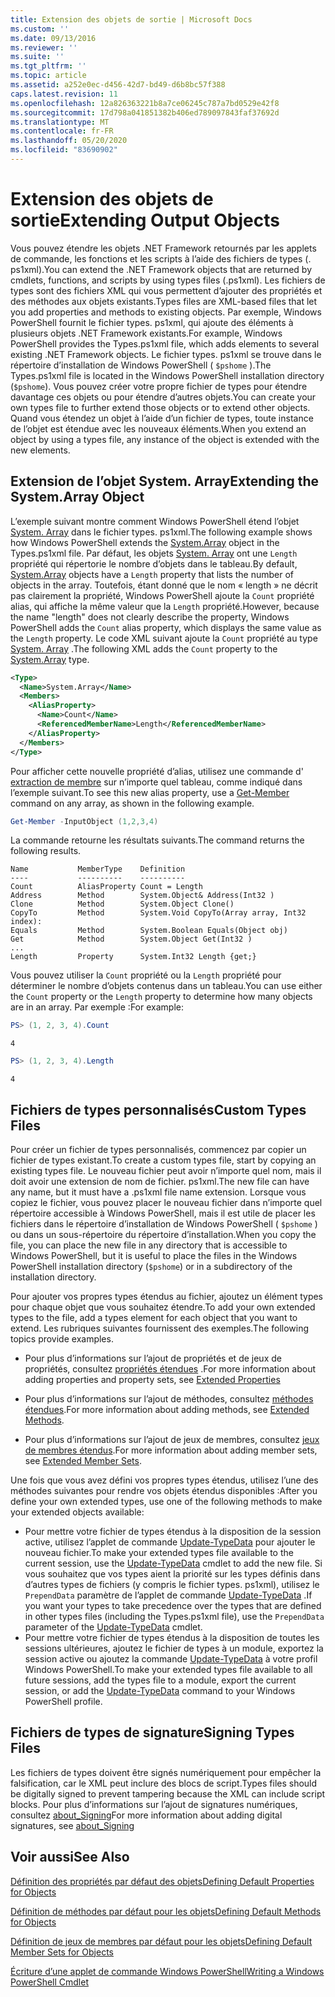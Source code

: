 ```yaml
---
title: Extension des objets de sortie | Microsoft Docs
ms.custom: ''
ms.date: 09/13/2016
ms.reviewer: ''
ms.suite: ''
ms.tgt_pltfrm: ''
ms.topic: article
ms.assetid: a252e0ec-d456-42d7-bd49-d6b8bc57f388
caps.latest.revision: 11
ms.openlocfilehash: 12a826363221b8a7ce06245c787a7bd0529e42f8
ms.sourcegitcommit: 17d798a041851382b406ed789097843faf37692d
ms.translationtype: MT
ms.contentlocale: fr-FR
ms.lasthandoff: 05/20/2020
ms.locfileid: "83690902"
---
```

# <a name="extending-output-objects"></a><span data-ttu-id="ba083-102">Extension des objets de sortie</span><span class="sxs-lookup"><span data-stu-id="ba083-102">Extending Output Objects</span></span>

<span data-ttu-id="ba083-103">Vous pouvez étendre les objets .NET Framework retournés par les applets de commande, les fonctions et les scripts à l’aide des fichiers de types (. ps1xml).</span><span class="sxs-lookup"><span data-stu-id="ba083-103">You can extend the .NET Framework objects that are returned by cmdlets, functions, and scripts by using types files (.ps1xml).</span></span> <span data-ttu-id="ba083-104">Les fichiers de types sont des fichiers XML qui vous permettent d’ajouter des propriétés et des méthodes aux objets existants.</span><span class="sxs-lookup"><span data-stu-id="ba083-104">Types files are XML-based files that let you add properties and methods to existing objects.</span></span> <span data-ttu-id="ba083-105">Par exemple, Windows PowerShell fournit le fichier types. ps1xml, qui ajoute des éléments à plusieurs objets .NET Framework existants.</span><span class="sxs-lookup"><span data-stu-id="ba083-105">For example, Windows PowerShell provides the Types.ps1xml file, which adds elements to several existing .NET Framework objects.</span></span> <span data-ttu-id="ba083-106">Le fichier types. ps1xml se trouve dans le répertoire d’installation de Windows PowerShell ( `$pshome` ).</span><span class="sxs-lookup"><span data-stu-id="ba083-106">The Types.ps1xml file is located in the Windows PowerShell installation directory (`$pshome`).</span></span> <span data-ttu-id="ba083-107">Vous pouvez créer votre propre fichier de types pour étendre davantage ces objets ou pour étendre d’autres objets.</span><span class="sxs-lookup"><span data-stu-id="ba083-107">You can create your own types file to further extend those objects or to extend other objects.</span></span> <span data-ttu-id="ba083-108">Quand vous étendez un objet à l’aide d’un fichier de types, toute instance de l’objet est étendue avec les nouveaux éléments.</span><span class="sxs-lookup"><span data-stu-id="ba083-108">When you extend an object by using a types file, any instance of the object is extended with the new elements.</span></span>

## <a name="extending-the-systemarray-object"></a><span data-ttu-id="ba083-109">Extension de l’objet System. Array</span><span class="sxs-lookup"><span data-stu-id="ba083-109">Extending the System.Array Object</span></span>

<span data-ttu-id="ba083-110">L’exemple suivant montre comment Windows PowerShell étend l’objet [System. Array](/dotnet/api/System.Array) dans le fichier types. ps1xml.</span><span class="sxs-lookup"><span data-stu-id="ba083-110">The following example shows how Windows PowerShell extends the [System.Array](/dotnet/api/System.Array) object in the Types.ps1xml file.</span></span> <span data-ttu-id="ba083-111">Par défaut, les objets [System. Array](/dotnet/api/System.Array) ont une `Length` propriété qui répertorie le nombre d’objets dans le tableau.</span><span class="sxs-lookup"><span data-stu-id="ba083-111">By default, [System.Array](/dotnet/api/System.Array) objects have a `Length` property that lists the number of objects in the array.</span></span> <span data-ttu-id="ba083-112">Toutefois, étant donné que le nom « length » ne décrit pas clairement la propriété, Windows PowerShell ajoute la `Count` propriété alias, qui affiche la même valeur que la `Length` propriété.</span><span class="sxs-lookup"><span data-stu-id="ba083-112">However, because the name "length" does not clearly describe the property, Windows PowerShell adds the `Count` alias property, which displays the same value as the `Length` property.</span></span> <span data-ttu-id="ba083-113">Le code XML suivant ajoute la `Count` propriété au type [System. Array](/dotnet/api/System.Array) .</span><span class="sxs-lookup"><span data-stu-id="ba083-113">The following XML adds the `Count` property to the [System.Array](/dotnet/api/System.Array) type.</span></span>

```xml
<Type>
  <Name>System.Array</Name>
  <Members>
    <AliasProperty>
      <Name>Count</Name>
      <ReferencedMemberName>Length</ReferencedMemberName>
    </AliasProperty>
  </Members>
</Type>

```

<span data-ttu-id="ba083-114">Pour afficher cette nouvelle propriété d’alias, utilisez une commande d' [extraction de membre](/powershell/module/Microsoft.PowerShell.Utility/Get-Member) sur n’importe quel tableau, comme indiqué dans l’exemple suivant.</span><span class="sxs-lookup"><span data-stu-id="ba083-114">To see this new alias property, use a [Get-Member](/powershell/module/Microsoft.PowerShell.Utility/Get-Member) command on any array, as shown in the following example.</span></span>

```powershell
Get-Member -InputObject (1,2,3,4)
```

<span data-ttu-id="ba083-115">La commande retourne les résultats suivants.</span><span class="sxs-lookup"><span data-stu-id="ba083-115">The command returns the following results.</span></span>

```output
Name           MemberType    Definition
----           ----------    ----------
Count          AliasProperty Count = Length
Address        Method        System.Object& Address(Int32 )
Clone          Method        System.Object Clone()
CopyTo         Method        System.Void CopyTo(Array array, Int32 index):
Equals         Method        System.Boolean Equals(Object obj)
Get            Method        System.Object Get(Int32 )
...
Length         Property      System.Int32 Length {get;}
```

<span data-ttu-id="ba083-116">Vous pouvez utiliser la `Count` propriété ou la `Length` propriété pour déterminer le nombre d’objets contenus dans un tableau.</span><span class="sxs-lookup"><span data-stu-id="ba083-116">You can use either the `Count` property or the `Length` property to determine how many objects are in an array.</span></span> <span data-ttu-id="ba083-117">Par exemple :</span><span class="sxs-lookup"><span data-stu-id="ba083-117">For example:</span></span>

```powershell
PS> (1, 2, 3, 4).Count
```

```output
4
```

```powershell
PS> (1, 2, 3, 4).Length
```

```output
4
```

## <a name="custom-types-files"></a><span data-ttu-id="ba083-118">Fichiers de types personnalisés</span><span class="sxs-lookup"><span data-stu-id="ba083-118">Custom Types Files</span></span>

<span data-ttu-id="ba083-119">Pour créer un fichier de types personnalisés, commencez par copier un fichier de types existant.</span><span class="sxs-lookup"><span data-stu-id="ba083-119">To create a custom types file, start by copying an existing types file.</span></span> <span data-ttu-id="ba083-120">Le nouveau fichier peut avoir n’importe quel nom, mais il doit avoir une extension de nom de fichier. ps1xml.</span><span class="sxs-lookup"><span data-stu-id="ba083-120">The new file can have any name, but it must have a .ps1xml file name extension.</span></span> <span data-ttu-id="ba083-121">Lorsque vous copiez le fichier, vous pouvez placer le nouveau fichier dans n’importe quel répertoire accessible à Windows PowerShell, mais il est utile de placer les fichiers dans le répertoire d’installation de Windows PowerShell ( `$pshome` ) ou dans un sous-répertoire du répertoire d’installation.</span><span class="sxs-lookup"><span data-stu-id="ba083-121">When you copy the file, you can place the new file in any directory that is accessible to Windows PowerShell, but it is useful to place the files in the Windows PowerShell installation directory (`$pshome`) or in a subdirectory of the installation directory.</span></span>

<span data-ttu-id="ba083-122">Pour ajouter vos propres types étendus au fichier, ajoutez un élément types pour chaque objet que vous souhaitez étendre.</span><span class="sxs-lookup"><span data-stu-id="ba083-122">To add your own extended types to the file, add a types element for each object that you want to extend.</span></span> <span data-ttu-id="ba083-123">Les rubriques suivantes fournissent des exemples.</span><span class="sxs-lookup"><span data-stu-id="ba083-123">The following topics provide examples.</span></span>

- <span data-ttu-id="ba083-124">Pour plus d’informations sur l’ajout de propriétés et de jeux de propriétés, consultez [propriétés étendues](./extending-properties-for-objects.md) .</span><span class="sxs-lookup"><span data-stu-id="ba083-124">For more information about adding properties and property sets, see [Extended Properties](./extending-properties-for-objects.md)</span></span>

- <span data-ttu-id="ba083-125">Pour plus d’informations sur l’ajout de méthodes, consultez [méthodes étendues](./defining-default-methods-for-objects.md).</span><span class="sxs-lookup"><span data-stu-id="ba083-125">For more information about adding methods, see [Extended Methods](./defining-default-methods-for-objects.md).</span></span>

- <span data-ttu-id="ba083-126">Pour plus d’informations sur l’ajout de jeux de membres, consultez [jeux de membres étendus](./defining-default-member-sets-for-objects.md).</span><span class="sxs-lookup"><span data-stu-id="ba083-126">For more information about adding member sets, see [Extended Member Sets](./defining-default-member-sets-for-objects.md).</span></span>

<span data-ttu-id="ba083-127">Une fois que vous avez défini vos propres types étendus, utilisez l’une des méthodes suivantes pour rendre vos objets étendus disponibles :</span><span class="sxs-lookup"><span data-stu-id="ba083-127">After you define your own extended types, use one of the following methods to make your extended objects available:</span></span>

- <span data-ttu-id="ba083-128">Pour mettre votre fichier de types étendus à la disposition de la session active, utilisez l’applet de commande [Update-TypeData](/powershell/module/Microsoft.PowerShell.Utility/Update-TypeData) pour ajouter le nouveau fichier.</span><span class="sxs-lookup"><span data-stu-id="ba083-128">To make your extended types file available to the current session, use the [Update-TypeData](/powershell/module/Microsoft.PowerShell.Utility/Update-TypeData) cmdlet to add the new file.</span></span> <span data-ttu-id="ba083-129">Si vous souhaitez que vos types aient la priorité sur les types définis dans d’autres types de fichiers (y compris le fichier types. ps1xml), utilisez le `PrependData` paramètre de l’applet de commande [Update-TypeData](/powershell/module/Microsoft.PowerShell.Utility/Update-TypeData) .</span><span class="sxs-lookup"><span data-stu-id="ba083-129">If you want your types to take precedence over the types that are defined in other types files (including the Types.ps1xml file), use the `PrependData` parameter of the [Update-TypeData](/powershell/module/Microsoft.PowerShell.Utility/Update-TypeData) cmdlet.</span></span>
- <span data-ttu-id="ba083-130">Pour mettre votre fichier de types étendus à la disposition de toutes les sessions ultérieures, ajoutez le fichier de types à un module, exportez la session active ou ajoutez la commande [Update-TypeData](/powershell/module/Microsoft.PowerShell.Utility/Update-TypeData) à votre profil Windows PowerShell.</span><span class="sxs-lookup"><span data-stu-id="ba083-130">To make your extended types file available to all future sessions, add the types file to a module, export the current session, or add the [Update-TypeData](/powershell/module/Microsoft.PowerShell.Utility/Update-TypeData) command to your Windows PowerShell profile.</span></span>

## <a name="signing-types-files"></a><span data-ttu-id="ba083-131">Fichiers de types de signature</span><span class="sxs-lookup"><span data-stu-id="ba083-131">Signing Types Files</span></span>

<span data-ttu-id="ba083-132">Les fichiers de types doivent être signés numériquement pour empêcher la falsification, car le XML peut inclure des blocs de script.</span><span class="sxs-lookup"><span data-stu-id="ba083-132">Types files should be digitally signed to prevent tampering because the XML can include script blocks.</span></span> <span data-ttu-id="ba083-133">Pour plus d’informations sur l’ajout de signatures numériques, consultez [about_Signing](/powershell/module/microsoft.powershell.core/about/about_signing)</span><span class="sxs-lookup"><span data-stu-id="ba083-133">For more information about adding digital signatures, see [about_Signing](/powershell/module/microsoft.powershell.core/about/about_signing)</span></span>

## <a name="see-also"></a><span data-ttu-id="ba083-134">Voir aussi</span><span class="sxs-lookup"><span data-stu-id="ba083-134">See Also</span></span>

[<span data-ttu-id="ba083-135">Définition des propriétés par défaut des objets</span><span class="sxs-lookup"><span data-stu-id="ba083-135">Defining Default Properties for Objects</span></span>](./extending-properties-for-objects.md)

[<span data-ttu-id="ba083-136">Définition de méthodes par défaut pour les objets</span><span class="sxs-lookup"><span data-stu-id="ba083-136">Defining Default Methods for Objects</span></span>](./defining-default-methods-for-objects.md)

[<span data-ttu-id="ba083-137">Définition de jeux de membres par défaut pour les objets</span><span class="sxs-lookup"><span data-stu-id="ba083-137">Defining Default Member Sets for Objects</span></span>](./defining-default-member-sets-for-objects.md)

[<span data-ttu-id="ba083-138">Écriture d’une applet de commande Windows PowerShell</span><span class="sxs-lookup"><span data-stu-id="ba083-138">Writing a Windows PowerShell Cmdlet</span></span>](./writing-a-windows-powershell-cmdlet.md)
